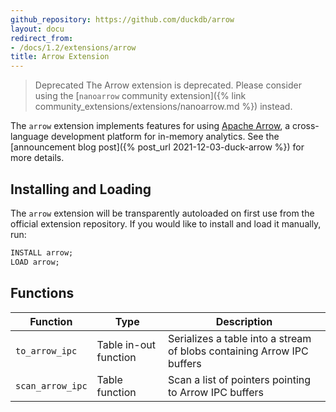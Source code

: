 ```yaml
---
github_repository: https://github.com/duckdb/arrow
layout: docu
redirect_from:
- /docs/1.2/extensions/arrow
title: Arrow Extension
---
```


> Deprecated The Arrow extension is deprecated.
> Please consider using the [`nanoarrow` community extension]({% link community_extensions/extensions/nanoarrow.md %}) instead.

The `arrow` extension implements features for using [Apache Arrow](https://arrow.apache.org/), a cross-language development platform for in-memory analytics.
See the [announcement blog post]({% post_url 2021-12-03-duck-arrow %}) for more details.

## Installing and Loading

The `arrow` extension will be transparently autoloaded on first use from the official extension repository.
If you would like to install and load it manually, run:

```sql
INSTALL arrow;
LOAD arrow;
```

## Functions

| Function | Type | Description |
|--|----|-------|
| `to_arrow_ipc` | Table in-out function | Serializes a table into a stream of blobs containing Arrow IPC buffers |
| `scan_arrow_ipc` | Table function | Scan a list of pointers pointing to Arrow IPC buffers |
